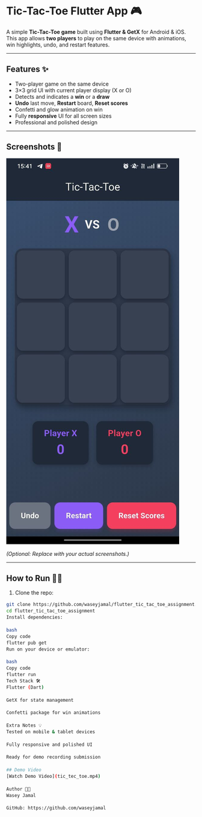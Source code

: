 # Tic-Tac-Toe Flutter App 🎮

A simple **Tic-Tac-Toe game** built using **Flutter & GetX** for Android & iOS.  
This app allows **two players** to play on the same device with animations, win highlights, undo, and restart features.

---

## Features ✨
- Two-player game on the same device  
- 3×3 grid UI with current player display (X or O)  
- Detects and indicates a **win** or a **draw**  
- **Undo** last move, **Restart** board, **Reset scores**  
- Confetti and glow animation on win  
- Fully **responsive** UI for all screen sizes  
- Professional and polished design  

---

## Screenshots 📱
![Tic-Tac-Toe Screenshot](tic_tac_teo.jpg)   

*(Optional: Replace with your actual screenshots.)*

---

## How to Run 🏃‍♂️
1. Clone the repo:  
```bash
git clone https://github.com/waseyjamal/flutter_tic_tac_toe_assignment.git
cd flutter_tic_tac_toe_assignment
Install dependencies:

bash
Copy code
flutter pub get
Run on your device or emulator:

bash
Copy code
flutter run
Tech Stack 🛠
Flutter (Dart)

GetX for state management

Confetti package for win animations

Extra Notes 💡
Tested on mobile & tablet devices

Fully responsive and polished UI

Ready for demo recording submission

## Demo Video
[Watch Demo Video](tic_tec_toe.mp4)

Author 👨‍💻
Wasey Jamal

GitHub: https://github.com/waseyjamal
